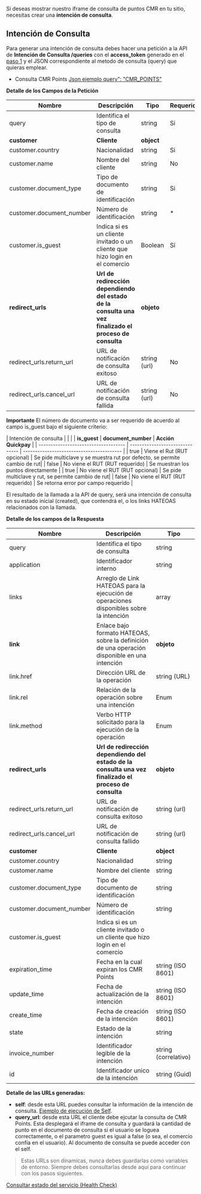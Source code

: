Si deseas mostrar nuestro iframe de consulta de puntos CMR en tu sitio, necesitas crear una **intención de consulta**.

## Intención de Consulta

Para generar una intención de consulta debes hacer una petición a la API de **Intención de Consulta /queries** con el **access_token** generado en el [paso 1](obtener-token-acceso.md) y el JSON correspondiente al metodo de consulta (query) que quieras emplear.

- Consulta CMR Points [Json ejemplo query": "CMR_POINTS" ](json-consulta-cmr-points.md)

**Detalle de los Campos de la Petición**

| Nombre                                   | Descripción                              | Tipo         |    Requerido |
| ---------------------------------------- | ---------------------------------------- | ------------ | ------------ |
| query                                    | Identifica el tipo de consulta           | string       | Si           |
| **customer**                             | **Cliente**                              | **object**   |              |
| customer.country                         | Nacionalidad                             | string       | Si           |
| customer.name                            | Nombre del cliente                       | string       | No           |
| customer.document_type                   | Tipo de documento de identificación      | string       | Si           |
| customer.document_number                 | Número de identificación                 | string       | *            |
| customer.is_guest                        | Indica si es un cliente invitado o un cliente que hizo login en el comercio | Boolean  | Sí       |
| **redirect_urls**                        | **Url de redirección dependiendo del estado de la consulta una vez finalizado el proceso de consulta** | **objeto**   |
| redirect_urls.return_url                 | URL de notificación de consulta exitoso  | string (url) | No       |
| redirect_urls.cancel_url                 | URL de notificación de consulta fallida  | string (url) | No       |

**Importante**
El número de documento va a ser requerido de acuerdo al campo is_guest bajo el siguiente criterio:

| Intención de consulta                |                                 |                                           |
| **is_guest**                         | **document_number**             | **Acción Quickpay**                       |
| ------------------------------------ | ------------------------------- | ----------------------------------------- |
| true                                 | Viene el Rut (RUT opcional)     | Se pide multiclave y se muestra rut por defecto, se permite cambio de rut|
| false                                | No viene el RUT (RUT requerido) | Se muestran los puntos directamente       |
| true                                 | No viene el RUT (RUT opcional)  | Se pide multiclave y rut, se permite cambio de rut|
| false                                | No viene el RUT (RUT requerido) | Se retorna error por campo requerido      |


El resultado de la llamada a la API de query, será una intención de consulta en su estado inicial (created), que contendrá el, o los links HATEOAS relacionados con la llamada.

**Detalle de los campos de la Respuesta**

| Nombre                                   | Descripción                              | Tipo         |
| ---------------------------------------- | ---------------------------------------- | ------------ |
| query                                    | Identifica el tipo de consulta           | string       |
| application                              | Identificador interno                    | string       |
| links                                    | Arreglo de Link HATEOAS para la ejecución de operaciones disponibles sobre la intención | array |
| **link**                                 | Enlace bajo formato HATEOAS, sobre la definición de una operación disponible en una intención  | **objeto**  |
| link.href                                | Dirección URL de la operación            | string (URL) |
| link.rel                                 |Relación de la operación sobre una intención | Enum |
| link.method                              |Verbo HTTP solicitado para la ejecución de la operación|Enum|
| **redirect_urls**                        | **Url de redirección dependiendo del estado de la consulta una vez  finalizado el proceso de consulta** | **objeto**   |
| redirect_urls.return_url                 | URL de notificación de consulta exitoso  | string (url) |
| redirect_urls.cancel_url                 | URL de notificación de consulta fallido  | string (url) |
| **customer**                             | **Cliente**                              | **object**   |
| customer.country                         | Nacionalidad                             | string       |
| customer.name                            | Nombre del cliente                       | string       |
| customer.document_type                   | Tipo de documento de identificación      | string       |
| customer.document_number                 | Número de identificación                 | string       |
| customer.is_guest                        | Indica si es un cliente invitado o un cliente que hizo login en el comercio |
| expiration_time                          | Fecha en la cual expiran los CMR Points  | string (ISO 8601)|
| update_time                              | Fecha de actualización de la intención   | string (ISO 8601)|
| create_time                              | Fecha de creación de la intención        | string (ISO 8601)|
| state                                    | Estado de la intención                   | string       |
| invoice_number                           | Identificador legible de la intención    | string (correlativo)|
| id                                       | Identificador unico de la intención      | string (Guid)|

**Detalle de las URLs generadas:**

- **self**: desde esta URL puedes consultar la información de la intención de consulta. [Ejemplo de ejecución de Self](self-query.md).
- **query_url**: desde esta URL el cliente debe ejcutar la consulta de CMR Points. Esta desplegará el iframe de consulta y guardará la cantidad de punto en el documento de consulta si el usuario se loguea correctamente, o el parametro guest es igual a false (o sea, el comercio confía en el usuario). Al documento de consulta se puede acceder con el self.

> Estas URLs son dinamicas, nunca debes guardarlas como variables de entorno. Siempre debes consultarlas desde aquí para continuar con los pasos siguientes.

[Consultar estado del servicio (Health Check)](health-query.md)
